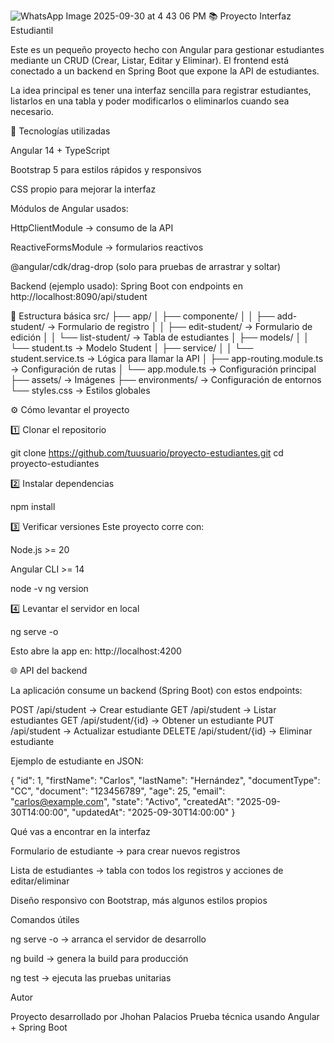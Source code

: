 
![WhatsApp Image 2025-09-30 at 4 43 06 PM](https://github.com/user-attachments/assets/89006128-d87a-476c-8996-1168a87484ad)
📚 Proyecto Interfaz Estudiantil

Este es un pequeño proyecto hecho con Angular para gestionar estudiantes mediante un CRUD (Crear, Listar, Editar y Eliminar).
El frontend está conectado a un backend en Spring Boot que expone la API de estudiantes.

La idea principal es tener una interfaz sencilla para registrar estudiantes, listarlos en una tabla y poder modificarlos o eliminarlos cuando sea necesario.

🚀 Tecnologías utilizadas

Angular 14 + TypeScript

Bootstrap 5 para estilos rápidos y responsivos

CSS propio para mejorar la interfaz

Módulos de Angular usados:

HttpClientModule → consumo de la API

ReactiveFormsModule → formularios reactivos

@angular/cdk/drag-drop (solo para pruebas de arrastrar y soltar)

Backend (ejemplo usado): Spring Boot con endpoints en http://localhost:8090/api/student

📂 Estructura básica
src/
 ├── app/
 │   ├── componente/
 │   │   ├── add-student/    → Formulario de registro
 │   │   ├── edit-student/   → Formulario de edición
 │   │   └── list-student/   → Tabla de estudiantes
 │   ├── models/
 │   │   └── student.ts      → Modelo Student
 │   ├── service/
 │   │   └── student.service.ts → Lógica para llamar la API
 │   ├── app-routing.module.ts  → Configuración de rutas
 │   └── app.module.ts          → Configuración principal
 ├── assets/       → Imágenes
 ├── environments/ → Configuración de entornos
 └── styles.css    → Estilos globales

⚙️ Cómo levantar el proyecto

1️⃣ Clonar el repositorio

git clone https://github.com/tuusuario/proyecto-estudiantes.git
cd proyecto-estudiantes


2️⃣ Instalar dependencias

npm install


3️⃣ Verificar versiones
Este proyecto corre con:

Node.js >= 20

Angular CLI >= 14

node -v
ng version


4️⃣ Levantar el servidor en local

ng serve -o


Esto abre la app en: http://localhost:4200

🌐 API del backend

La aplicación consume un backend (Spring Boot) con estos endpoints:

POST /api/student → Crear estudiante
GET /api/student → Listar estudiantes
GET /api/student/{id} → Obtener un estudiante
PUT /api/student → Actualizar estudiante
DELETE /api/student/{id} → Eliminar estudiante

Ejemplo de estudiante en JSON:

{
  "id": 1,
  "firstName": "Carlos",
  "lastName": "Hernández",
  "documentType": "CC",
  "document": "123456789",
  "age": 25,
  "email": "carlos@example.com",
  "state": "Activo",
  "createdAt": "2025-09-30T14:00:00",
  "updatedAt": "2025-09-30T14:00:00"
}

 Qué vas a encontrar en la interfaz

Formulario de estudiante → para crear nuevos registros

Lista de estudiantes → tabla con todos los registros y acciones de editar/eliminar

Diseño responsivo con Bootstrap, más algunos estilos propios

 Comandos útiles

ng serve -o → arranca el servidor de desarrollo

ng build → genera la build para producción

ng test → ejecuta las pruebas unitarias

 Autor

Proyecto desarrollado por Jhohan Palacios
Prueba técnica usando Angular + Spring Boot
